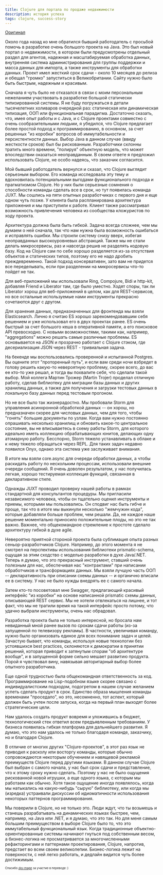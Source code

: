 ```yaml
---
title: Clojure для портала по продаже недвижимости
description: история успеха
tags: clojure, success-story
---
```


[Оригинал](http://www.pitheringabout.com/?p=1069)

Около года назад ко мне обратился бывший работодатель с просьбой помочь в разработке очень большого проекта на Java. Это был новый портал о недвижимости, в котором были предусмотрены отдельный раздел для агентов, надежная и масштабируемая обработка данных, внутренняя система администрирования для группы поддержки и масса данных для импорта, а также инструменты для обработки данных. Проект имел жесткий срок сдачи - около 10 месяцев до релиза и обещал "громко" запуститься в Великобритании. Сайту нужно было быть быстрым, надежным и красивым.

Сначала я чуть было не отказался в связи с моим персональным нежеланием участвовать в разработке большой статически типизированной системы. Я не буду погружаться в детали тысячелетних холиваров очередной раз: статическая или динамическая типизация, ООП или функциональная парадигма. Достаточно сказать, что, имея опыт работы и с Java, и с Clojure проектами совместно с очень сообразительными людьми, я убедился, что Clojure предлагает более простой подход к программированию, в основном, за счет решенных "из коробки" вопросов об иммутабельности и персистентности данных. Выбор Java в данном случае (ввиду жесткости сроков) был бы рискованным. Разработчики склонны тратить много времени, "полируя" объектную модель, что может впоследствии оказаться неоправданным. В своем ответе я предложил использовать Clojure, не особо надеясь, что заказчик согласится.

Мой бывший работодатель вернулся и сказал, что Clojure выглядит серьезным выбором. Его команда исследовала эту тему и вдохновилась потенциальными выгодами функционального подхода и прагматизмом Clojure. Но у них были серьезные сомнения о способности команды сделать все в срок, но тут появилась команда JUXT. Мы сошлись на пяти опытных разработчиках с первого дня и еще одном чуть позже. У клиента была распланирована архитектура приложения и мы приступили к работе. Клиент также рассматривал возможность привлечения человека из сообщества кложуристов по ходу проекта.

Архитектура должна была быть гибкой. Задача всегда сложнее, чем мы думаем о ней сначала, так что нам нужна была возможность ошибаться и исправлять ошибки. Мы строили систему снизу вверх, избегая неоправданных высокоуровневых абстракций. Также мы не стали делать микросервисы, раз и навсегда решив не разделять кодовую базу. Код на Clojure сам по себе хорошо разделяется из-за отсутствия объектов и статических типов, поэтому его не надо дробить преждевременно. Такой подход консервативен, зато вам не придется все переделывать, если при разделении на микросервисы что-то пойдет не так.

Для веб-приложений мы использовали Ring, Compojure, Bidi и http-kit, добавляя Friend и Liberator там, где было уместно. Ходят споры, так ли Liberator хорош для веб-приложений в целом, как для REST-сервисов, но все остальные используемые нами инструменты прекрасно сочетаются друг с другом. 

Для хранения данных, предназначенных для фронтенда мы взяли Elasticsearch. Лично я считаю ES хорошо зарекомендовавшим себя решением и уже использовал его в двух проектах ранее. ES очень быстрый за счет большого кеша в оперативной памяти, а его поисковое API  превосходно. С новыми возможностями, такими как, например, "aggregations" можно решать самые различные проблемы.  ES основывается на JSON и прозрачно работает с Clojure стэком, где десериализация JSON через REST - тривиальная задача.

На бекенде мы воспользовались проверенной и испытанной Postgres. Вы оцените этот "проторенный путь", и если вам среди ночи взбредет в голову решить какую-то невероятную проблему, скорее всего, до вас ее кто-то уже решал, и тогда вы похвалите себя, что сделали такой выбор. Мой коллега Мартин Трожер (Martin Trojer) проделал отличную работу, сделав библиотеку для миграции базы данных и других хранилищ данных, а также для получения и загрузки тестовых данных в локальную базу данных перед тестовым прогоном.

Но не все было так жизнерадостно. Мы пробовали Storm для управления асинхронной обработкой данных -- он хорош, но предназначен скорее для числовых данных, чем для того, чтобы "гонять" большие документы по узлам. Когда вам нужно постоянно опрашивать несколько хранилищ и обновить какое-то центральное состояние, вы не вписываетесь в схему работы Storm, для которого идеально иметь коллекцию обрабатывающих юнитов, делающих одну атомарную работу. Бесспорно, Storm тяжело устанавливать в облаке и к нему тяжело обращаться через REPL. Для таких задач недавно появился Onyx, однако эта система уже заслуживает внимания.

В итоге мы взяли core.async для очереди обработки данных, а чтобы раскидать работу по нескольким процессам, использовали внешние очереди сообщений. Я очень доволен результатом, у нас получилась легкая, хорошо тестируемая коллекция функций, связанная в декларативном стиле.

Однажды JUXT проводил проверку нашей работы в рамках стандартной для консультантов процедуры. Мы пригласили независимого человека, чтобы он тщательно оценил инструменты и приемы, которыми мы пользовались. Он сподвиг нас быть гибче и проще, так что в итоге мы выкинули несколько "жемчужин кода", которые добавляли больше проблем, чем решали. Да, не каждое наше решение моментально приносило положительные плоды, но это не так важно. Важнее, что общекомандное стремление к простоте сделало архитектуру гибкой в духе agile.

Невероятно приятной стороной проекта была сублимация опыта разных сеньор-разработчиков Clojure. Например, до этого момента я не смотрел на перспективы использования библиотеки prismatic-schema, ощущая за этим сходство с моделью разработки в духе Java/.NET. Теперь я думаю, что это прекрасный инструмент, ставший очень полезным для нас, обеспечивая нас "контрактами" при написании обработчиков и трансформациях данных. Мы взяли лучшую часть ООП -- декларативность при описании схемы данных -- и органично вписали ее в систему. У нас не было нужды внедрять ее с самого начала.

Затем кто-то посоветовал мне Swagger, предлагающий красивый интерфейс "из коробки" на основе написанной prismatic схемы данных, описывающей REST сервис. Мы не хотели отвлекаться на лишнее, и тот факт, что мы не тратили время на такой интерфейс просто потому, что удачно выбрали инструменты, очень нас обрадовал.

Разработка проекта была не только интересной, но бросала нам невиданный мной ранее вызов по срокам сдачи работы (из-за запущенной по телевизору рекламы). В частности, увеличивая команду, нужно было организовать единое для всех понимание задач и целей. Зачастую бывает, что команды, используя новые технологии без устоявшихся best practices, склоняются к демократии в принятии решений, которая приводит к затянутым спорам "об архитектуре вообще", и в запущенной форме сильно мешает развитию продукта. Порой я чувствовал вину, навязывая авторитарный выбор более опытного разработчика.

Еще одной трудностью была общекомандная ответственность за код. Программирование на Lisp-подобном языке скорее связано с индивидуалистским подходом, подогретом в нашем случае желанием успеть сделать продукт в срок. Единство образа мышления команды временами "проседало", но это, несомненно, тот аспект, который должен быть учтен после запуска, когда на первый план выходят более стратегические цели.

Нам удалось создать продукт вовремя и уложившись в бюджет, технологический стек ответил всем предъявленным требованиям. У бизнеса появилась гибкая платформа для дальнейшего развития. Я думаю, что это нам удалось не только благодаря команде, заказчику, но и благодаря Clojure.

В отличие от многих других "Clojure-проектов", в этот раз язык не приводил к расколу или восторгу команды, которые обычно сопровождаются некоторым обучением и навящевой рекламой преимуществ Clojure перед другими языками. В данном случае Clojure был выбран с самого начала, у нас был срок сдачи и представление, что к этому сроку нужно сделать. Поэтому у нас не было ощущения рискованной новой игрушки, а еще одного языка, с которым мы работаем как обычно. Хотя такое ощущение иногда появлялось, когда мы натыкались на какую-нибудь "сырую" библиотеку, или когда мы (изредка) устраивали дискуссии об идиоматичности использования некоторых паттернов программирования.

Мы поверили в Clojure, но не только это. Люди ждут, что ты возьмешь и станешь разрабатывать на динамических языках быстрее, чем, например, на Java или .NET, и я думаю, что это так. Но для меня самым большим преимуществом в выборе Clojure было то, что это иммутабельный функциональный язык. Когда традиционные объектно-ориентированные системы начинают гнуться под собственным весом, а бизнес-логика не просматривается за многочисленными рефакторингами и паттернами проектирования, Clojure, напротив, предстает во всем своем великолепии. Бизнес-логика лежит на поверхности, с ней легко работать, и дедлайн видится чуть более достижимым.

<sub><sup>Спасибо [@s-mage](https://github.com/s-mage) за участие в переводе :)</sup></sub>
